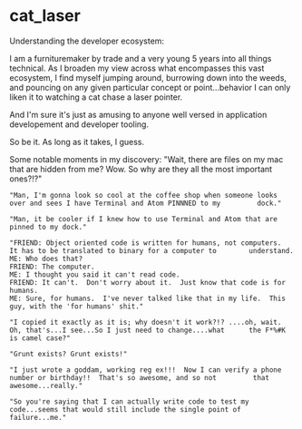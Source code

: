 # cat_laser
Understanding the developer ecosystem:

I am a furnituremaker by trade and a very young 5 years into all things technical.  As I broaden my view across what encompasses this vast ecosystem, I find myself jumping around, burrowing down into the weeds, and pouncing on any given particular concept or point...behavior I can only liken it to watching a cat chase a laser pointer.

And I'm sure it's just as amusing to anyone well versed in application developement and developer tooling.  

So be it.  As long as it takes, I guess.

Some notable moments in my discovery:
    "Wait, there are files on my mac that are hidden from me?  Wow.  So why are they all the most important ones?!?"
    
    "Man, I'm gonna look so cool at the coffee shop when someone looks over and sees I have Terminal and Atom PINNNED to my         dock."
    
    "Man, it be cooler if I knew how to use Terminal and Atom that are pinned to my dock."
    
    "FRIEND: Object oriented code is written for humans, not computers.  It has to be translated to binary for a computer to        understand.  
    ME: Who does that?  
    FRIEND: The computer.    
    ME: I thought you said it can't read code.
    FRIEND: It can't.  Don't worry about it.  Just know that code is for humans.
    ME: Sure, for humans.  I've never talked like that in my life.  This guy, with the 'for humans' shit."
    
    "I copied it exactly as it is; why doesn't it work?!? ....oh, wait.  Oh, that's...I see...So I just need to change....what      the F*%#K is camel case?"
    
    "Grunt exists? Grunt exists!"
    
    "I just wrote a goddam, working reg ex!!!  Now I can verify a phone number or birthday!!  That's so awesome, and so not         that awesome...really."  
    
    "So you're saying that I can actually write code to test my code...seems that would still include the single point of           failure...me."
